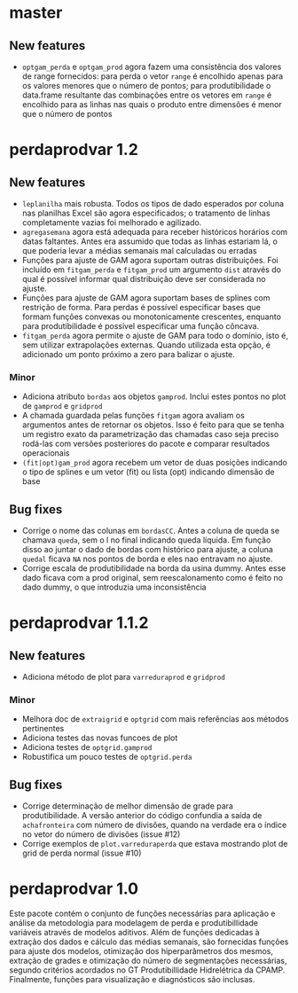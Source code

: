# master

## New features

* `optgam_perda` e `optgam_prod` agora fazem uma consistência dos valores de range fornecidos: para
  perda o vetor `range` é encolhido apenas para os valores menores que o número de pontos; para 
  produtibilidade o data.frame resultante das combinações entre os vetores em `range` é encolhido 
  para as linhas nas quais o produto entre dimensões é menor que o número de pontos

# perdaprodvar 1.2

## New features

* `leplanilha` mais robusta. Todos os tipos de dado esperados por coluna nas planilhas Excel são 
  agora especificados; o tratamento de linhas completamente vazias foi melhorado e agilizado.
* `agregasemana` agora está adequada para receber históricos horários com datas faltantes. Antes era
  assumido que todas as linhas estariam lá, o que poderia levar a médias semanais mal calculadas ou
  erradas
* Funções para ajuste de GAM agora suportam outras distribuições. Foi incluído em `fitgam_perda` e 
  `fitgam_prod` um argumento `dist` através do qual é possível informar qual distribuição deve ser 
  considerada no ajuste.
* Funções para ajuste de GAM agora suportam bases de splines com restrição de forma. Para perdas é
  possível especificar bases que formam funções convexas ou monotonicamente crescentes, enquanto 
  para produtibilidade é possível especificar uma função côncava.
* `fitgam_perda` agora permite o ajuste de GAM para todo o domínio, isto é, sem utilizar 
  extrapolações externas. Quando utilizada esta opção, é adicionado um ponto próximo a zero para
  balizar o ajuste.

### Minor

* Adiciona atributo `bordas` aos objetos `gamprod`. Inclui estes pontos no plot de `gamprod` e 
  `gridprod`
* A chamada guardada pelas funções `fitgam` agora avaliam os argumentos antes de retornar os 
  objetos. Isso é feito para que se tenha um registro exato da parametrização das chamadas caso seja preciso rodá-las com versões posteriores do pacote e comparar resultados operacionais
* `(fit|opt)gam_prod` agora recebem um vetor de duas posições indicando o tipo de splines e um vetor
  (fit) ou lista (opt) indicando dimensão de base

## Bug fixes

* Corrige o nome das colunas em `bordasCC`. Antes a coluna de queda se chamava `queda`, sem o l no 
  final indicando queda líquida. Em função disso ao juntar o dado de bordas com histórico para 
  ajuste, a coluna `quedal` ficava `NA` nos pontos de borda e eles nao entravam no ajuste.
* Corrige escala de produtibilidade na borda da usina dummy. Antes esse dado ficava com a prod 
  original, sem reescalonamento como é feito no dado dummy, o que introduzia uma inconsistência

# perdaprodvar 1.1.2

## New features

* Adiciona método de plot para `varreduraprod` e `gridprod`

### Minor 

* Melhora doc de `extraigrid` e `optgrid` com mais referências aos métodos pertinentes
* Adiciona testes das novas funcoes de plot
* Adiciona testes de `optgrid.gamprod`
* Robustifica um pouco testes de `optgrid.perda`

## Bug fixes

* Corrige determinação de melhor dimensão de grade para produtibilidade. A versão anterior do código
  confundia a saída de `achafronteira` com número de divisões, quando na verdade era o índice no 
  vetor do número de divisões (issue #12)
* Corrige exemplos de `plot.varreduraperda` que estava mostrando plot de grid de perda normal 
  (issue #10)

# perdaprodvar 1.0

Este pacote contém o conjunto de funções necessárias para aplicação e análise da metodologia para
modelagem de perda e produtibillidade variáveis através de modelos aditivos. Além de funções
dedicadas à extração dos dados e cálculo das médias semanais, são fornecidas funções para ajuste dos
modelos, otimização dos hiperparâmetros dos mesmos, extração de grades e otimização do número de
segmentações necessárias, segundo critérios acordados no GT Produtibillidade Hidrelétrica da CPAMP.
Finalmente, funções para visualização e diagnósticos são inclusas.
